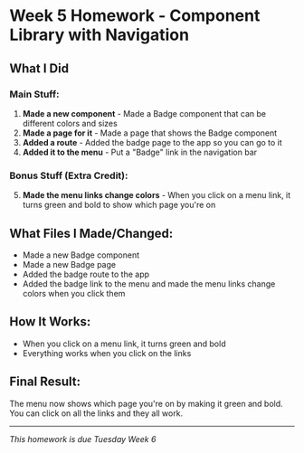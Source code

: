 # Week 5 Homework - Component Library with Navigation

## What I Did 

### Main Stuff:
1. **Made a new component** - Made a Badge component that can be different colors and sizes
2. **Made a page for it** - Made a page that shows the Badge component
3. **Added a route** - Added the badge page to the app so you can go to it
4. **Added it to the menu** - Put a "Badge" link in the navigation bar

### Bonus Stuff (Extra Credit):
5. **Made the menu links change colors** - When you click on a menu link, it turns green and bold to show which page you're on

## What Files I Made/Changed:
- Made a new Badge component
- Made a new Badge page 
- Added the badge route to the app
- Added the badge link to the menu and made the menu links change colors when you click them

## How It Works:
- When you click on a menu link, it turns green and bold
- Everything works when you click on the links

## Final Result:
The menu now shows which page you're on by making it green and bold. You can click on all the links and they all work.

---
*This homework is due Tuesday Week 6*